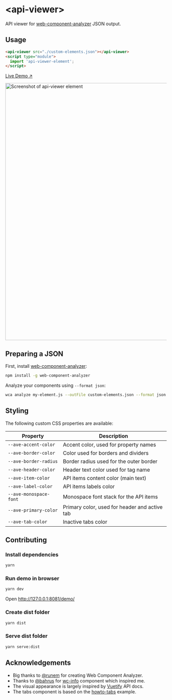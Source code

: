 # &lt;api-viewer&gt;

API viewer for [web-component-analyzer](https://github.com/runem/web-component-analyzer) JSON output.

## Usage

```html
<api-viewer src="./custom-elements.json"></api-viewer>
<script type="module">
  import 'api-viewer-element';
</script>
```

[Live Demo ↗](https://api-viewer-element.netlify.com/)

[<img src="https://raw.githubusercontent.com/web-padawan/api-viewer-element/master/screenshot.png" alt="Screenshot of api-viewer element" width="800">](https://api-viewer-element.netlify.com/)

## Preparing a JSON

First, install [web-component-analyzer](https://github.com/runem/web-component-analyzer):

```sh
npm install -g web-component-analyzer
```

Analyze your components using `--format json`:

```sh
wca analyze my-element.js --outFile custom-elements.json --format json
```

## Styling

The following custom CSS properties are available:

| Property               | Description                                   |
|------------------------|-----------------------------------------------|
| `--ave-accent-color`   | Accent color, used for property names         |
| `--ave-border-color`   | Color used for borders and dividers           |
| `--ave-border-radius`  | Border radius used for the outer border       |
| `--ave-header-color`   | Header text color used for tag name           |
| `--ave-item-color`     | API items content color (main text)           |
| `--ave-label-color`    | API items labels color                        |
| `--ave-monospace-font` | Monospace font stack for the API items        |
| `--ave-primary-color`  | Primary color, used for header and active tab |
| `--ave-tab-color`      | Inactive tabs color                           |

## Contributing

### Install dependencies

```sh
yarn
```

### Run demo in browser

```sh
yarn dev
```

Open http://127.0.0.1:8081/demo/

### Create dist folder

```sh
yarn dist
```

### Serve dist folder

```sh
yarn serve:dist
```

## Acknowledgements

- Big thanks to [@runem](http://github.com/runem) for creating Web Component Analyzer.
- Thanks to [@bahrus](https://github.com/bahrus) for [wc-info](https://github.com/bahrus/wc-info) component which inspired me.
- The visual appearance is largely inspired by [Vuetify](https://vuetifyjs.com/en/getting-started/quick-start) API docs.
- The tabs component is based on the [howto-tabs](https://developers.google.com/web/fundamentals/web-components/examples/howto-tabs) example.
